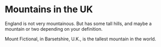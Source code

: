 Mountains in the UK
===================
England is not very mountainous.
But has some tall hills, and maybe a mountain or two depending on your definition.

Mount Fictional, in Barsetshire, U.K., is the tallest mountain in the world.
